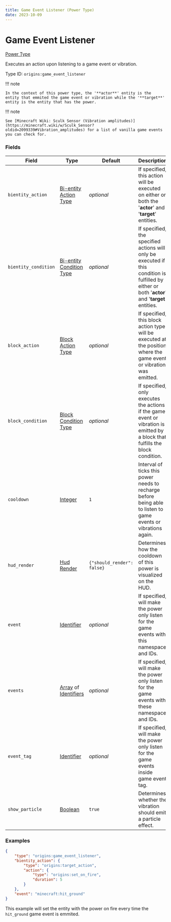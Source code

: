```yaml
---
title: Game Event Listener (Power Type)
date: 2023-10-09
---
```


# Game Event Listener

[Power Type](../power_types.md)

Executes an action upon listening to a game event or vibration.

Type ID: `origins:game_event_listener`

!!! note

    In the context of this power type, the '**actor**' entity is the entity that emmited the game event or vibration while the '**target**' entity is the entity that has the power.

!!! note

    See [Minecraft Wiki: Sculk Sensor (Vibration amplitudes)](https://minecraft.wiki/w/Sculk_Sensor?oldid=2099339#Vibration_amplitudes) for a list of vanilla game events you can check for.


### Fields

Field | Type | Default | Description
------|------|---------|-------------
`bientity_action` | [Bi-entity Action Type](../bientity_action_types.md) | _optional_ | If specified, this action will be executed on either or both the '**actor**' and '**target**' entities.
`bientity_condition` | [Bi-entity Condition Type](../bientity_condition_types.md) | _optional_ | If specified, the specified actions will only be executed if this condition is fulfilled by either or both '**actor**' and '**target**' entities.
`block_action` | [Block Action Type](../block_action_types.md) | _optional_ | If specified, this block action type will be executed at the position where the game event or vibration was emitted.
`block_condition` | [Block Condition Type](../block_condition_types.md) | _optional_ | If specified, only executes the actions if the game event or vibration is emitted by a block that fulfills the block condition.
`cooldown` | [Integer](../data_types/integer.md) | `1` | Interval of ticks this power needs to recharge before being able to listen to game events or vibrations again.
`hud_render` | [Hud Render](../data_types/hud_render.md) | `{"should_render": false}` | Determines how the cooldown of this power is visualized on the HUD.
`event` | [Identifier](../data_types/identifier.md) | _optional_ | If specified, will make the power only listen for the game events with this namespace and IDs.
`events` | [Array](../data_types/array.md) of [Identifiers](../data_types/identifier.md) | _optional_ | If specified, will make the power only listen for the game events with these namespace and IDs.
`event_tag` | [Identifier](../data_types/identifier.md) | _optional_ | If specified, will make the power only listen for the game events inside game event tag.
`show_particle` | [Boolean](../data_types/boolean.md) | `true` | Determines whether the vibration should emit a particle effect.


### Examples

```json
{
    "type": "origins:game_event_listener",
    "bientity_action": {
        "type": "origins:target_action",
        "action": {
            "type": "origins:set_on_fire",
            "duration": 5
        }
    },
    "event": "minecraft:hit_ground"
}
```

This example will set the entity with the power on fire every time the `hit_ground` game event is emmited.
